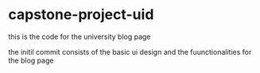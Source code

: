 # capstone-project-uid
this is the code for the university blog page

the initil commit consists of the basic ui design and the fuunctionalities for the blog page 
